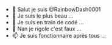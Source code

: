 - 👋 Salut je suis @RainbowDash0001
- 👀 Je suis le plus beau ...
- 🌱 Je suis en train de codé ...
- 💞️ Nan je rigole c'est faux ...
- 📫 Je suis fonctionnaire après tous ...

<!---
RainbowDash0001/RainbowDash0001 is a ✨ special ✨ repository because its `README.md` (this file) appears on your GitHub profile.
You can click the Preview link to take a look at your changes.
--->
